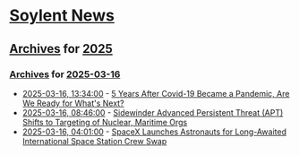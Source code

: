 # [Soylent News](../../../README.md)

## [Archives](../../index.md) for [2025](../index.md)

### [Archives](../../index.md) for [2025-03-16](index.md)

* [2025-03-16, 13:34:00](https://soylentnews.org/article.pl?sid=25/03/15/1357206&from=rss) - [5 Years After Covid-19 Became a Pandemic, Are We Ready for What's Next?](https://soylentnews.org/article.pl?sid=25/03/15/1357206&from=rss)
* [2025-03-16, 08:46:00](https://soylentnews.org/article.pl?sid=25/03/15/1228252&from=rss) - [Sidewinder Advanced Persistent Threat (APT) Shifts to Targeting of Nuclear, Maritime Orgs](https://soylentnews.org/article.pl?sid=25/03/15/1228252&from=rss)
* [2025-03-16, 04:01:00](https://soylentnews.org/article.pl?sid=25/03/15/1558246&from=rss) - [SpaceX Launches Astronauts for Long-Awaited International Space Station Crew Swap](https://soylentnews.org/article.pl?sid=25/03/15/1558246&from=rss)
